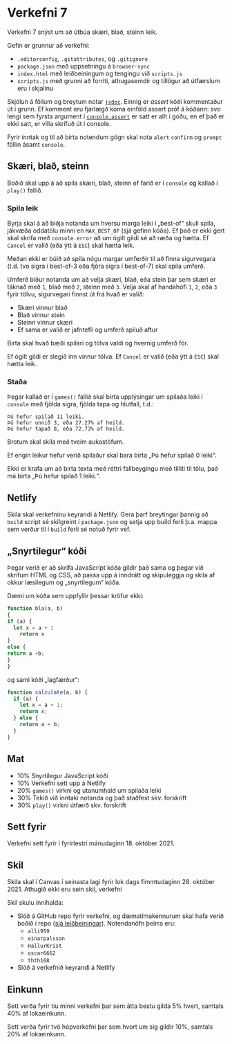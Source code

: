 # Verkefni 7

Verkefni 7 snýst um að útbúa skæri, blað, steinn leik.

Gefin er grunnur að verkefni:

* `.editorconfig`, `.gitattributes`, og `.gitignore`
* `package.json` með uppsetningu á `browser-sync`
* `index.html` með leiðbeiningum og tengingu við `scripts.js`
* `scripts.js` með grunni að forriti, athugasemdir og tillögur að útfærslum eru í skjalinu

Skjölun á föllum og breytum notar [`jsdoc`](https://jsdoc.app/). Einnig er _assert_ kóði kommentaður út í grunn. Ef komment eru fjarlægð koma einföld assert próf á kóðann: svo lengi sem fyrsta argument í [`console.assert`](https://developer.mozilla.org/en-US/docs/Web/API/console/assert) er satt er allt í góðu, en ef það er ekki satt, er villa skrifuð út í console.

Fyrir inntak og til að birta notendum gögn skal nota `alert` `confirm` og `prompt` föllin ásamt `console`.

## Skæri, blað, steinn

Boðið skal upp á að spila skæri, blað, steinn ef farið er í `console` og kallað í `play()` fallið.

### Spila leik

Byrja skal á að biðja notanda um hversu marga leiki í „best-of“ skuli spila, jákvæða oddatölu minni en `MAX_BEST_OF` (sjá gefinn kóða). Ef það er ekki gert skal skrifa með `console.error` að um ógilt gildi sé að ræða og hætta. Ef `Cancel` er valið (eða ýtt á `ESC`) skal hætta leik.

Meðan ekki er búið að spila nógu margar umferðir til að finna sigurvegara (t.d. tvo sigra í best-of-3 eða fjóra sigra í best-of-7) skal spila umferð.

Umferð biður notanda um að velja skæri, blað, eða stein þar sem skæri er táknað með `1`, blað með `2`, steinn með `3`. Velja skal af handahófi `1`, `2`, eða `3` fyrir tölvu, sigurvegari finnst út frá hvað er valið:

* Skæri vinnur blað
* Blað vinnur stein
* Steinn vinnur skæri
* Ef sama er valið er jafntefli og umferð spiluð aftur

Birta skal hvað bæði spilari og tölva valdi og hvernig umferð fór.

Ef ógilt gildi er slegið inn vinnur tölva. Ef `Cancel` er valið (eða ýtt á `ESC`) skal hætta leik.

### Staða

Þegar kallað er í `games()` fallið skal birta upplýsingar um spilaða leiki í `console` með fjölda sigra, fjölda tapa og hlutfall, t.d.:

```text
Þú hefur spilað 11 leiki.
Þú hefur unnið 3, eða 27.27% af heild.
Þú hefur tapað 8, eða 72.73% af heild.
```

Brotum skal skila með tveim aukastöfum.

Ef engin leikur hefur verið spilaður skal bara birta „Þú hefur spilað 0 leiki“. 

Ekki er krafa um að birta texta með réttri fallbeygingu með tilliti til tölu, það má birta „Þú hefur spilað 1 leiki.“.

## Netlify

Skila skal verkefninu keyrandi á Netlify. Gera þarf breytingar þannig að `build` script sé skilgreint í `package.json` og setja upp build ferli þ.a. mappa sem verður til í `build` ferli sé notuð fyrir vef.

## „Snyrtilegur“ kóði

Þegar verið er að skrifa JavaScript kóða gildir það sama og þegar við skrifum HTML og CSS, að passa upp á inndrátt og skipuleggja og skila af okkur læsilegum og „snyrtilegum“ kóða.

Dæmi um kóða sem uppfyllir þessar kröfur ekki:

```javascript
function bla(a, b)
{
if (a) {
  let x = a + 1
    return x
}
else {
return a +b;
}
}
```

og sami kóði „lagfærður“:

```javascript
function calculate(a, b) {
  if (a) {
    let x = a + 1;
    return x;
  } else {
    return a + b;
  }
}
```

## Mat

* 10% Snyrtilegur JavaScript kóði
* 10% Verkefni sett upp á Netlify
* 20% `games()` virkni og utanumhald um spilaða leiki
* 30% Tekið við inntaki notanda og það staðfest skv. forskrift
* 30% `play()` virkni útfærð skv. forskrift

## Sett fyrir

Verkefni sett fyrir í fyrirlestri mánudaginn 18. október 2021.

## Skil

Skila skal í Canvas í seinasta lagi fyrir lok dags fimmtudaginn 28. október 2021. Athugið ekki eru sein skil, verkefni

Skil skulu innihalda:

* Slóð á GitHub repo fyrir verkefni, og dæmatímakennurum skal hafa verið boðið í repo ([sjá leiðbeiningar](https://docs.github.com/en/free-pro-team@latest/github/setting-up-and-managing-your-github-user-account/inviting-collaborators-to-a-personal-repository)). Notendanöfn þeirra eru:
  * `alli959`
  * `einarpalsson`
  * `HallurKrist`
  * `oscar6662`
  * `thth168`
* Slóð á verkefnið keyrandi á Netlify

## Einkunn

Sett verða fyrir tíu minni verkefni þar sem átta bestu gilda 5% hvert, samtals 40% af lokaeinkunn.

Sett verða fyrir tvö hópverkefni þar sem hvort um sig gildir 10%, samtals 20% af lokaeinkunn.
